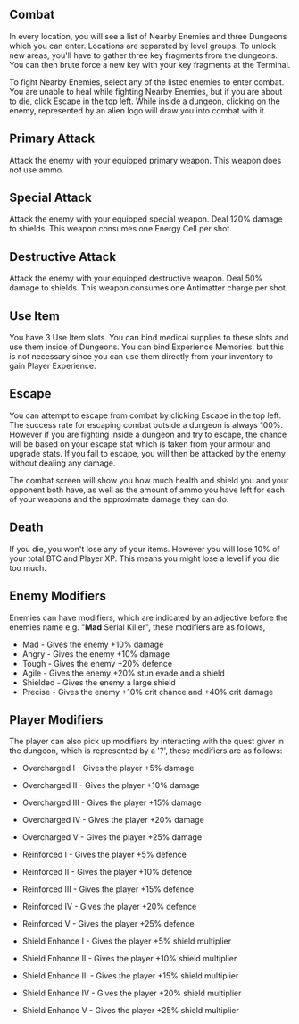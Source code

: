 ## Combat

In every location, you will see a list of Nearby Enemies and three Dungeons which you can enter. Locations are separated by level groups.  To unlock new areas, you'll have to gather three key fragments from the dungeons. You can then brute force a new key with your key fragments at the Terminal.
  
To fight Nearby Enemies, select any of the listed enemies to enter combat.  You are unable to heal while fighting Nearby Enemies, but if you are about to die, click Escape in the top left. While inside a dungeon, clicking on the enemy, represented by an alien logo will draw you into combat with it.  

## Primary Attack
Attack the enemy with your equipped primary weapon. This weapon does not use ammo.

## Special Attack
Attack the enemy with your equipped special weapon. Deal 120% damage to shields. This weapon consumes one Energy Cell per shot.

## Destructive Attack
Attack the enemy with your equipped destructive weapon. Deal 50% damage to shields. This weapon consumes one Antimatter charge per shot.

## Use Item
You have 3 Use Item slots.  You can bind medical supplies to these slots and use them inside of Dungeons.  You can bind Experience Memories, but this is not necessary since you can use them directly from your inventory to gain Player Experience.

## Escape
You can attempt to escape from combat by clicking Escape in the top left. The success rate for escaping combat outside a dungeon is always 100%. However if you are fighting inside a dungeon and try to escape, the chance will be based on your escape stat which is taken from your armour and upgrade stats. If you fail to escape, you will then be attacked by the enemy without dealing any damage.  
  
The combat screen will show you how much health and shield you and your opponent both have, as well as the amount of ammo you have left for each of your weapons and the approximate damage they can do.  

## Death

If you die, you won't lose any of your items. However you will lose 10% of your total BTC and Player XP. This means you might lose a level if you die too much.
  
## Enemy Modifiers
  
Enemies can have modifiers, which are indicated by an adjective before the enemies name e.g. "**Mad** Serial Killer", these modifiers are as follows,
  
  
 - Mad - Gives the enemy +10% damage  
 - Angry - Gives the enemy +10% damage  
 - Tough - Gives the enemy +20% defence  
 - Agile - Gives the enemy +20% stun evade and a shield  
 - Shielded - Gives the enemy a large shield  
 - Precise - Gives the enemy +10% crit chance and +40% crit damage
  
## Player Modifiers
  
The player can also pick up modifiers by interacting with the quest giver in the dungeon, which is represented by a '?', these modifiers are as follows:  
  
 - Overcharged I - Gives the player +5% damage  
 - Overcharged II - Gives the player +10% damage  
 - Overcharged III - Gives the player +15% damage  
 - Overcharged IV - Gives the player +20% damage  
 - Overcharged V - Gives the player +25% damage  
  
  
 - Reinforced I - Gives the player +5% defence  
 - Reinforced II - Gives the player +10% defence  
 - Reinforced III - Gives the player +15% defence  
 - Reinforced IV - Gives the player +20% defence  
 - Reinforced V - Gives the player +25% defence  
  
  
 - Shield Enhance I - Gives the player +5% shield multiplier  
 - Shield Enhance II - Gives the player +10% shield multiplier  
 - Shield Enhance III - Gives the player +15% shield multiplier  
 - Shield Enhance IV - Gives the player +20% shield multiplier  
 - Shield Enhance V - Gives the player +25% shield multiplier  
